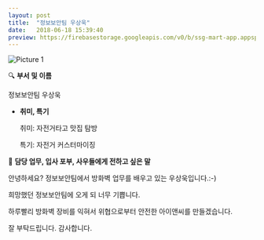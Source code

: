 ```yaml
---
layout: post
title:  "정보보안팀 우상욱"
date:   2018-06-18 15:39:40
preview: https://firebasestorage.googleapis.com/v0/b/ssg-mart-app.appspot.com/o/%EB%8F%99%EA%B8%B0%EC%82%AC%EC%A7%84%2F191918.jpg?alt=media&token=cec0f983-5415-4588-b32a-2f8233d9f5f9
---
```


![Picture 1](https://firebasestorage.googleapis.com/v0/b/ssg-mart-app.appspot.com/o/%EB%8F%99%EA%B8%B0%EC%82%AC%EC%A7%84%2F191918.jpg?alt=media&token=cec0f983-5415-4588-b32a-2f8233d9f5f9)

🔍 **부서 및 이름**

  정보보안팀 우상욱
    
* **취미, 특기**

  취미: 자전거타고 맛집 탐방
  
  특기: 자전거 커스터마이징

🔔 **담당 업무, 입사 포부, 사우들에게 전하고 싶은 말**

  안녕하세요? 정보보안팀에서 방화벽 업무를 배우고 있는 우상욱입니다.:-)
  
  희망했던 정보보안팀에 오게 되 너무 기쁩니다.
  
  하루빨리 방화벽 장비를 익혀서 위협으로부터 안전한 아이앤씨를 만들겠습니다.
  
  잘 부탁드립니다. 감사합니다.
    